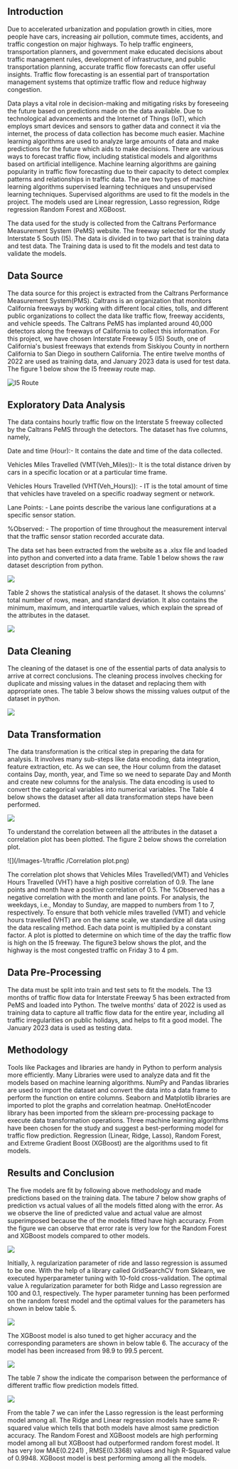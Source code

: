 
## Introduction
Due to accelerated urbanization and population growth in cities, more people have cars, increasing air pollution, commute times, accidents, and traffic congestion on major highways. To help traffic engineers, transportation planners, and government make educated decisions about traffic management rules, development of infrastructure, and public transportation planning, accurate traffic flow forecasts can offer useful insights. Traffic flow forecasting is an essential part of transportation management systems that optimize traffic flow and reduce highway congestion. 

  Data plays a vital role in decision-making and mitigating risks by foreseeing the future based on predictions made on the data available. Due to technological advancements and the Internet of Things (IoT), which employs smart devices and sensors to gather data and connect it via the internet, the process of data collection has become much easier. Machine learning algorithms are used to analyze large amounts of data and make predictions for the future which aids to make decisions. There are various ways to forecast traffic flow, including statistical models and algorithms based on artificial intelligence. Machine learning algorithms are gaining popularity in traffic flow forecasting due to their capacity to detect complex patterns and relationships in traffic data. The are two types of machine learning algorithms supervised learning techniques and unsupervised learning techniques. Supervised algorithms are used to fit the models in the project. The models used are Linear regression, Lasso regression, Ridge regression Random Forest and XGBoost.   

The data used for the study is collected from the Caltrans Performance Measurement System (PeMS) website.  The freeway selected for the study Interstate 5 South (I5). The data is divided in to two part that is training data and test data. The Training data is used to fit the models and test data to validate the models.
## Data Source
The data source for this project is extracted from the Caltrans Performance Measurement System(PMS). Caltrans is an organization that monitors California freeways by working with different local cities, tolls, and different public organizations to collect the data like traffic flow, freeway accidents, and vehicle speeds. The Caltrans PeMS has implanted around 40,000 detectors along the freeways of California to collect this information. For this project, we have chosen Interstate Freeway 5 (I5) South, one of California's busiest freeways that extends from Siskiyou County in northern California to San Diego in southern California. The entire twelve months of 2022 are used as training data, and January 2023 data is used for test data. The figure 1 below show the I5 freeway route map. 

![I5 Route](/Images-1/traffic/I5_1.jpg)

## Exploratory Data Analysis
The data contains hourly traffic flow on the Interstate 5 freeway collected by the Caltrans PeMS through the detectors. The dataset has five columns, namely, 

Date and time (Hour):- It contains the date and time of the data collected. 

Vehicles Miles Travelled (VMT(Veh_Miles)):- It is the total distance driven by cars in a specific location or at a particular time frame. 

Vehicles Hours Travelled (VHT(Veh_Hours)): - IT is the total amount of time that vehicles have traveled on a specific roadway segment or network. 

Lane Points: - Lane points describe the various lane configurations at a specific sensor station. 

%Observed: - The proportion of time throughout the measurement interval that the traffic sensor station recorded accurate data. 

The data set has been extracted from the website as a .xlsx file and loaded into python and converted into a data frame. Table 1 below shows the raw dataset description from python. 

![](/Images-1/traffic/table-1.png)

Table 2 shows the statistical analysis of the dataset. It shows the columns' total number of rows, mean, and standard deviation. It also contains the minimum, maximum, and interquartile values, which explain the spread of the attributes in the dataset. 

![](/Images-1/traffic/table-2.png)

## Data Cleaning

The cleaning of the dataset is one of the essential parts of data analysis to arrive at correct conclusions. The cleaning process involves checking for duplicate and missing values in the dataset and replacing them with appropriate ones. The table 3 below shows the missing values output of the dataset in python.

![](/Images-1/traffic/table-3.png)

## Data Transformation

The data transformation is the critical step in preparing the data for analysis. It involves many sub-steps like data encoding, data integration, feature extraction, etc. As we can see, the Hour column from the dataset contains Day, month, year, and Time so we need to separate Day and Month and create new columns for the analysis. The data encoding is used to convert the categorical variables into numerical variables. The Table 4 below shows the dataset after all data transformation steps have been performed.

![](/Images-1/traffic/table-4.png)

To understand the correlation between all the attributes in the dataset a correlation plot has been plotted. The figure 2 below shows the correlation plot. 

![](/Images-1/traffic
/Correlation plot.png)

The correlation plot shows that Vehicles Miles Travelled(VMT) and Vehicles Hours Travelled (VHT) have a high positive correlation of 0.9. The lane points and month have a positive correlation of 0.5. The %Observed has a negative correlation with the month and lane points. For analysis, the weekdays, i.e., Monday to Sunday, are mapped to numbers from 1 to 7, respectively. To ensure that both vehicle miles travelled (VMT) and vehicle hours travelled (VHT) are on the same scale, we standardize all data using the data rescaling method. Each data point is multiplied by a constant factor. A plot is plotted to determine on which time of the day the traffic flow is high on the I5 freeway. The figure3 below shows the plot, and the highway is the most congested traffic on Friday 3 to 4 pm. 

## Data Pre-Processing

The data must be split into train and test sets to fit the models. The 13 months of traffic flow data for Interstate Freeway 5 has been extracted from PeMS and loaded into Python. The twelve months' data of 2022 is used as training data to capture all traffic flow data for the entire year, including all traffic irregularities on public holidays, and helps to fit a good model. The January 2023 data is used as testing data.

## Methodology

Tools like Packages and libraries are handy in Python to perform analysis more efficiently. Many Libraries were used to analyze data and fit the models based on machine learning algorithms. NumPy and Pandas libraries are used to import the dataset and convert the data into a data frame to perform the function on entire columns. Seaborn and Matplotlib libraries are imported to plot the graphs and correlation heatmap. OneHotEncoder library has been imported from the sklearn pre-processing package to execute data transformation operations. Three machine learning algorithms have been chosen for the study and suggest a best-performing model for traffic flow prediction. Regression (Linear, Ridge, Lasso), Random Forest, and Extreme Gradient Boost (XGBoost) are the algorithms used to fit models. 


## Results and Conclusion

The five models are fit by following above methodology  and made predictions based on the training data.  The tabure 7  below show graphs of prediction vs actual values of all the models fitted along with the error. As we observe the line  of predicted value and actual value are almost superimposed because the of the models fitted have high accuracy. From the figure we can observe that error rate is very low for the Random Forest and XGBoost models compared to other models. 

![](https://github.com/Vasudeva-08/Projects/blob/main/Images-1/traffic/trafic%20graph.png)

Initially, λ regularization parameter of ride and lasso regression is assumed to be one. With the help of a library called GridSearchCV from Sklearn, we executed hyperparameter tuning with 10-fold cross-validation. The optimal value λ regularization parameter for both Ridge and Lasso regression are 100 and 0.1, respectively. The hyper parameter tunning has been performed on the random forest model and the optimal values for the parameters has shown in below table 5. 

![](/Images-1/traffic/table-5.png)

The XGBoost model is also tuned to get higher accuracy and the corresponding parameters are shown in below table 6. The accuracy of the model has been increased from 98.9 to 99.5 percent.

![](/Images-1/traffic/table-6.png)

The table 7 show the indicate the comparison between the performance of different traffic flow prediction models fitted.  

![](https://github.com/Vasudeva-08/Projects/blob/main/Images-1/traffic/Screen%20Shot%202023-12-10%20at%2010.31.44%20PM.png)

From the table 7 we can infer the Lasso regression is the least performing model among all. The Ridge and Linear regression models have same R-squared value which tells that both models have almost same prediction accuracy. The Random Forest and XGBoost models are high performing model among all but XGBoost had outperformed random forest model. It has very low MAE(0.2241) , RMSE(0.3368) values and high R-Squared value of 0.9948. XGBoost model is best performing among all the models. 

